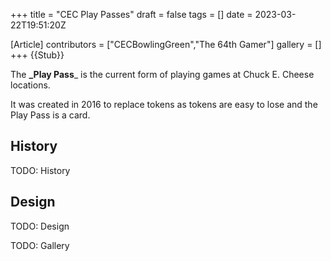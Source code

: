 +++
title = "CEC Play Passes"
draft = false
tags = []
date = 2023-03-22T19:51:20Z

[Article]
contributors = ["CECBowlingGreen","The 64th Gamer"]
gallery = []
+++
{{Stub}}

The **_Play Pass**_ is the current form of playing games at Chuck E. Cheese locations. 

It was created in 2016 to replace tokens as tokens are easy to lose and the Play Pass is a card. 

## History ##
TODO: History

## Design ##
TODO: Design


TODO: Gallery